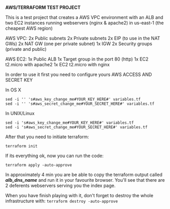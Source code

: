 

**AWS/TERRAFORM TEST PROJECT** 

This is a test project that creates a AWS VPC environment with an ALB and two EC2 instances running webservers (nginx & apache2) in us-east-1 (the cheapest AWS region)


AWS VPC:
2x Public subnets
2x Private subnets
2x EIP (to use in the NAT GWs)
2x NAT GW (one per private subnet)
1x IGW
2x Security groups (private and public)

AWS EC2:
1x Public ALB
1x Target group in the port 80 (http)
1x EC2 t2.micro with apache2 
1x EC2 t2.micro with nginx 


In order to use it first you need to configure yours AWS ACCESS AND SECRET KEY

In OS X

    sed -i '' 's#aws_key_change_me#YOUR_KEY_HERE#' variables.tf
    sed -i '' 's#aws_secret_change_me#YOUR_SECRET_HERE#' variables.tf


In UNIX/Linux

    sed -i 's#aws_key_change_me#YOUR_KEY_HERE#' variables.tf
    sed -i 's#aws_secret_change_me#YOUR_SECRET_HERE#' variables.tf


After that you need to initiate terraform:

    terraform init

If its everything ok, now you can run the code:

    terraform apply -auto-approve

In approximately 4 min you are be able to copy the terraform output called ***alb_dns_name*** and run it in your favourite browser. You'll see that there are 2 deferents webservers serving you the index page.

When you have finish playing with it, don't forget to destroy the whole infrastructure with:
`terraform destroy -auto-approve`

